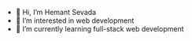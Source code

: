 - 👋 Hi, I’m Hemant Sevada
- 👀 I’m interested in web development
- 🌱 I’m currently learning full-stack web development
